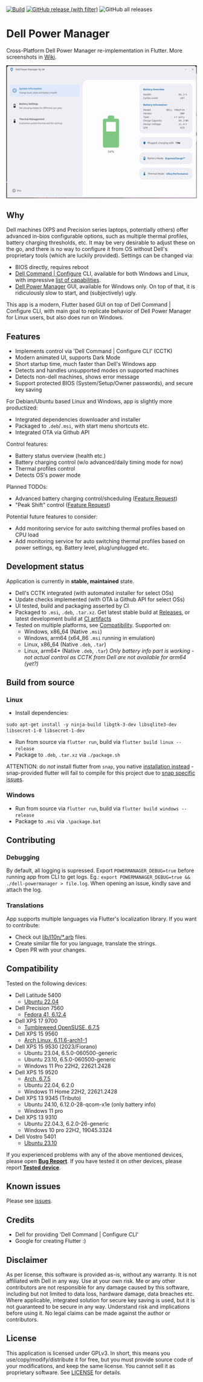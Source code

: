 [![Build](https://github.com/alexVinarskis/dell-powermanager/actions/workflows/build.yml/badge.svg?branch=master)](https://github.com/alexVinarskis/dell-powermanager/actions/workflows/build.yml)
[![GitHub release (with filter)](https://img.shields.io/github/v/release/alexVinarskis/dell-powermanager?label=Release)](https://github.com/alexVinarskis/dell-powermanager/releases/latest)
![GitHub all releases](https://img.shields.io/github/downloads/alexVinarskis/dell-powermanager/total?label=Downloads)

# Dell Power Manager
Cross-Platform Dell Power Manager re-implementation in Flutter. More screenshots in [Wiki](https://github.com/alexVinarskis/dell-powermanager/wiki).

![Screenshot Summary](images/screenshot_summary.png)

## Why
Dell machines (XPS and Precision series laptops, potentially others) offer advanced in-bios configurable options, such as multiple thermal profiles, battery charging thresholds, etc. It may be very desirable to adjust these on the go, and there is no way to configure it from OS without Dell's proprietary tools (which are luckily provided). Settings can be changed via:
* BIOS directly, requires reboot
* [Dell Command | Configure](https://www.dell.com/support/kbdoc/en-us/000178000/dell-command-configure) CLI, available for both Windows and Linux, with impressive [list of capabilities](https://dl.dell.com/topicspdf/command-configure_reference-guide4_en-us.pdf).
* [Dell Power Manager](https://www.dell.com/support/contents/en-au/article/product-support/self-support-knowledgebase/software-and-downloads/dell-power-manager) GUI, available for Windows only. On top of that, it is ridiculously slow to start, and (subjectively) ugly.

This app is a modern, Flutter based GUI on top of Dell Command | Configure CLI, with main goal to replicate behavior of Dell Power Manager for Linux users, but also does run on Windows.

## Features
* Implements control via 'Dell Command | Configure CLI' (CCTK)
* Modern animated UI, supports Dark Mode
* Short startup time, much faster than Dell's Windows app
* Detects and handles unsupported modes on supported machines
* Detects non-dell machines, shows error message
* Support protected BIOS (System/Setup/Owner passwords), and secure key saving

For Debian/Ubuntu based Linux and Windows, app is slightly more productized:
* Integrated dependencies downloader and installer
* Packaged to `.deb`/`.msi`, with start menu shortcuts etc.
* Integrated OTA via Github API

Control features:
* Battery status overview (health etc.)
* Battery charging control (w/o advanced/daily timing mode for now)
* Thermal profiles control
* Detects OS's power mode

Planned TODOs:
* Advanced battery charging control/shceduling ([Feature Request](https://github.com/alexVinarskis/dell-powermanager/issues/24))
* "Peak Shift" control ([Feature Request](https://github.com/alexVinarskis/dell-powermanager/issues/57))

Potential future features to consider:
* Add monitoring service for auto switching thermal profiles based on CPU load
* Add monitoring service for auto switching thermal profiles based on power settings, eg. Battery level, plug/unplugged etc.

## Development status
Application is currently in **stable, maintained** state.

* Dell's CCTK integrated (with automated installer for select OSs)
* Update checks implemented (with OTA ia Github API for select OSs)
* UI tested, build and packaging asserted by CI
* Packaged to `.msi`, `.deb`, `.tar.xz`. Get latest stable build at [Releases](https://github.com/alexVinarskis/dell-powermanager/releases/latest), or latest development build at [CI artifacts](https://github.com/alexVinarskis/dell-powermanager/actions/workflows/build.yml?query=branch%3Amaster)
* Tested on multiple platforms, see [Compatibility](#compatibility). Supported on:
    * Windows, x86_64 (Native `.msi`)
    * Windows, arm64 (x64_86 `.msi` running in emulation)
    * Linux, x86_64 (Native `.deb`, `.tar`)
    * Linux, arm64* (Native `.deb`, `.tar`) _Only battery info part is working - not actual control as CCTK from Dell are not available for arm64 (yet?)_
## Build from source
### Linux
* Install dependencies:
```
sudo apt-get install -y ninja-build libgtk-3-dev libsqlite3-dev libsecret-1-0 libsecret-1-dev
```
* Run from source via `flutter run`, build via `flutter build linux --release`
* Package to `.deb`, `.tar.xz` via `./package.sh`

ATTENTION: do _not_ install flutter from `snap`, you native [installation instead](https://docs.flutter.dev/get-started/install/linux/desktop) - snap-provided flutter will fail to compile for this project due to [snap specific issues](https://github.com/juliansteenbakker/flutter_secure_storage/issues/676).

### Windows
* Run from source via `flutter run`, build via `flutter build windows --release`
* Package to `.msi` via `.\package.bat`

## Contributing

### Debugging

By default, all logging is supressed. Export `POWERMANAGER_DEBUG=true` before running app from CLI to get logs.
Eg.: `export POWERMANAGER_DEBUG=true && ./dell-powermanager > file.log`. When opening an issue, kindly save and attach the log.

### Translations
App supports multiple languages via Flutter's localization library. If you want to contribute:
* Check out [lib/l10n/*.arb](lib/l10n/app_en.arb) files.
* Create similar file for you language, translate the strings.
* Open PR with your changes.

## Compatibility
Tested on the following devices:
* Dell Latitude 5400
    * [Ubuntu 22.04](https://github.com/alexVinarskis/dell-powermanager/issues/56)
* Dell Precision 7560
    * [Fedora 41, 6.12.4](https://github.com/alexVinarskis/dell-powermanager/issues/47)
* Dell XPS 17 9700
    * [Tumbleweed OpenSUSE, 6.7.5](https://github.com/alexVinarskis/dell-powermanager/issues/31)
* Dell XPS 15 9560
    * [Arch Linux, 6.11.6-arch1-1](https://github.com/alexVinarskis/dell-powermanager/issues/46)
* Dell XPS 15 9530 (2023/Fiorano)
    * Ubuntu 23.04, 6.5.0-060500-generic
    * Ubuntu 23.10, 6.5.0-060500-generic
    * Windows 11 Pro 22H2, 22621.2428
* Dell XPS 15 9520
    * [Arch, 6.7.5](https://github.com/alexVinarskis/dell-powermanager/issues/31)
    * Ubuntu 22.04, 6.2.0
    * Windows 11 Home 22H2, 22621.2428
* Dell XPS 13 9345 (Tributo)
    * Ubuntu 24.10, 6.12.0-28-qcom-x1e (only battery info)
    * Windows 11 pro
* Dell XPS 13 9310
    * Ubuntu 22.04.3, 6.2.0-26-generic
    * Windows 10 pro 22H2, 19045.3324
* Dell Vostro 5401
    * [Ubuntu 23.10](https://github.com/alexVinarskis/dell-powermanager/issues/23) 

If you experienced problems with any of the above mentioned devices, please open [**Bug Report**](https://github.com/alexVinarskis/dell-powermanager/issues/new?template=bug_report.md&title=[BUG]). If you have tested it on other devices, please report [**Tested device**](https://github.com/alexVinarskis/dell-powermanager/issues).

## Known issues
Please see [issues](https://github.com/alexVinarskis/dell-powermanager/issues).
## Credits
* Dell for providing 'Dell Command | Configure CLI'
* Google for creating Flutter :)

## Disclaimer
As per license, this software is provided as-is, without any warranty. It is not affiliated with Dell in any way. Use at your own risk. Me or any other contributors are not responsible for any damage caused by this software, including but not limited to data loss, hardware damage, data breaches etc. Where applicable, integrated solution for secure key saving is used, but it is not guaranteed to be secure in any way. Understand risk and implications before using it. No legal claims can be made against the author or contributors.

## License
This application is licensed under GPLv3. In short, this means you use/copy/modify/distribute it for free, but you must provide source code of your modifications, and keep the same license. You cannot sell it as proprietary software. See [LICENSE](LICENSE) for details.
